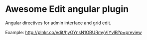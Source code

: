 # Awesome Edit angular plugin
Angular directives for admin interface and grid edit.

Example: http://plnkr.co/edit/hyGYnsN1OBURmyVlYvlB?p=preview
